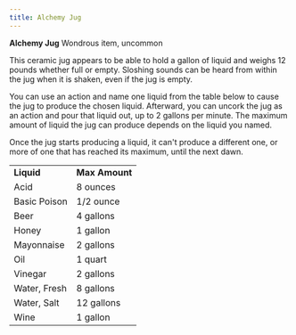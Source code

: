 ```yaml
---
title: Alchemy Jug
---
```

**Alchemy Jug**
Wondrous item, uncommon

This ceramic jug appears to be able to hold a gallon of liquid and weighs 12 pounds whether full or empty. Sloshing sounds can be heard from within the jug when it is shaken, even if the jug is empty.

You can use an action and name one liquid from the table below to cause the jug to produce the chosen liquid. Afterward, you can uncork the jug as an action and pour that liquid out, up to 2 gallons per minute. The maximum amount of liquid the jug can produce depends on the liquid you named.

Once the jug starts producing a liquid, it can't produce a different one, or more of one that has reached its maximum, until the next dawn.


<table><tbody><tr class="odd"><td><strong>Liquid</strong></td><td><strong>Max Amount</strong></td></tr><tr class="even"><td>Acid</td><td>8 ounces</td></tr><tr class="odd"><td>Basic Poison</td><td>1/2 ounce</td></tr><tr class="even"><td>Beer</td><td>4 gallons</td></tr><tr class="odd"><td>Honey</td><td>1 gallon</td></tr><tr class="even"><td>Mayonnaise</td><td>2 gallons</td></tr><tr class="odd"><td>Oil</td><td>1 quart</td></tr><tr class="even"><td>Vinegar</td><td>2 gallons</td></tr><tr class="odd"><td>Water, Fresh</td><td>8 gallons</td></tr><tr class="even"><td>Water, Salt</td><td>12 gallons</td></tr><tr class="odd"><td>Wine</td><td>1 gallon</td></tr></tbody></table>

